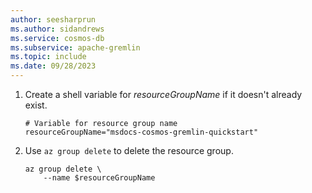 ```yaml
---
author: seesharprun
ms.author: sidandrews
ms.service: cosmos-db
ms.subservice: apache-gremlin
ms.topic: include
ms.date: 09/28/2023
---
```


1. Create a shell variable for *resourceGroupName* if it doesn't already exist.

    ```azurecli-interactive
    # Variable for resource group name
    resourceGroupName="msdocs-cosmos-gremlin-quickstart"
    ```

1. Use `az group delete` to delete the resource group.

    ```azurecli-interactive
    az group delete \
        --name $resourceGroupName
    ```
